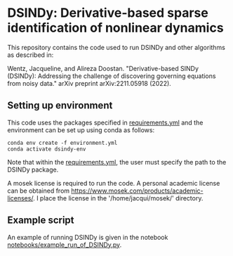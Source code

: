 # DSINDy: Derivative-based sparse identification of nonlinear dynamics

This repository contains the code used to run DSINDy and other algorithms as described in: 

Wentz, Jacqueline, and Alireza Doostan. "Derivative-based SINDy (DSINDy): Addressing the challenge of discovering governing equations from noisy data." arXiv preprint arXiv:2211.05918 (2022).

## Setting up environment

This code uses the packages specified in [requirements.yml](requirements.yml) and the environment can be set up using conda as follows:

```
conda env create -f environment.yml
conda activate dsindy-env
``` 
Note that within the [requirements.yml](requirements.yml), the user must specify the path to the DSINDy package.

A mosek license is required to run the code. A personal academic license can be obtained from <https://www.mosek.com/products/academic-licenses/>. I place the license in the '/home/jacqui/mosek/' directory.

## Example script

An example of running DSINDy is given in the notebook [notebooks/example_run_of_DSINDy.py](notebooks/example_run_of_DSINDy.py).